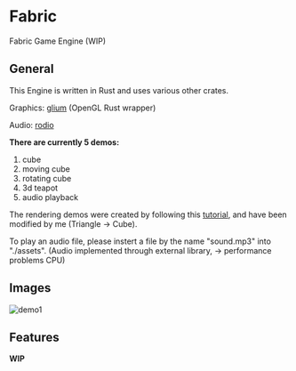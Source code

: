 # Fabric
Fabric Game Engine (WIP)

## General
This Engine is written in Rust and uses various other crates.

Graphics: [glium](https://github.com/glium/glium) (OpenGL Rust wrapper)

Audio: [rodio](https://github.com/RustAudio/rodio)

**There are currently 5 demos:**
1.  cube
2.  moving cube
3.  rotating cube
4.  3d teapot
5.  audio playback

The rendering demos were created by following this [tutorial](https://github.com/glium/glium/blob/master/book/),
and have been modified by me (Triangle -> Cube).

To play an audio file, please instert a file by the name "sound.mp3" into "./assets".
(Audio implemented through external library, -> performance problems CPU)

## Images

![demo1](https://raw.githubusercontent.com/Proton64/Fabric/main/example1.png)

## Features
**WIP**